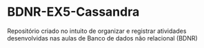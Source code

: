 # BDNR-EX5-Cassandra
Repositório criado no intuito de organizar e registrar atividades desenvolvidas nas aulas de Banco de dados não relacional (BDNR)
